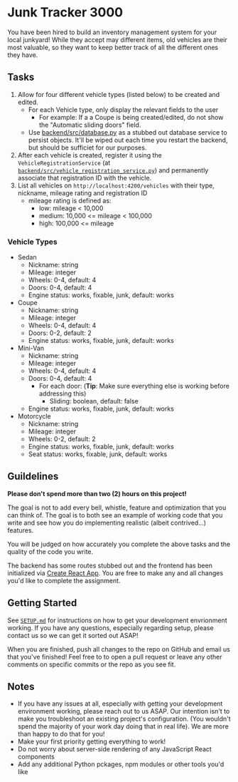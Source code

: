 # Junk Tracker 3000

You have been hired to build an inventory management system for your local junkyard! While they accept may different items, old vehicles are their most valuable, so they want to keep better track of all the different ones they have.

## Tasks

1. Allow for four different vehicle types (listed below) to be created and edited.
    - For each Vehicle type, only display the relevant fields to the user
      - For example: If a a Coupe is being created/edited, do not show the "Automatic sliding doors" field.
    - Use [backend/src/database.py](backend/src/database.py) as a stubbed out database service to persist objects. It'll be wiped out each time you restart the backend, but should be sufficiet for our purposes.
2. After each vehicle is created, register it using the `VehicleRegistrationService` (at [`backend/src/vehicle_registration_service.py`](backend/src/vehicle_registration_service.py)) and permanently associate that registration ID with the vehicle.
3. List all vehicles on `http://localhost:4200/vehicles` with their type, nickname, mileage rating and registration ID
    - mileage rating is defined as:
        - low: mileage < 10,000
        - medium: 10,000 <= mileage < 100,000
        - high: 100,000 <= mileage

### Vehicle Types

- Sedan
    - Nickname: string
    - Mileage: integer
    - Wheels: 0-4, default: 4
    - Doors: 0-4, default: 4
    - Engine status: works, fixable, junk, default: works
- Coupe
    - Nickname: string
    - Mileage: integer
    - Wheels: 0-4, default: 4
    - Doors: 0-2, default: 2
    - Engine status: works, fixable, junk, default: works
- Mini-Van
    - Nickname: string
    - Mileage: integer
    - Wheels: 0-4, default: 4
    - Doors: 0-4, default: 4
      - For each door: (**Tip**: Make sure everything else is working before addressing this)
        - Sliding: boolean, default: false 
    - Engine status: works, fixable, junk, default: works
- Motorcycle
    - Nickname: string
    - Mileage: integer
    - Wheels: 0-2, default: 2
    - Engine status: works, fixable, junk, default: works
    - Seat status: works, fixable, junk, default: works

## Guildelines

**Please don't spend more than two (2) hours on this project!**

The goal is not to add every bell, whistle, feature and optimization that you can think of. The goal is to both see an example of working code that you write and see how you do implementing realistic (albeit contrived...) features. 

You will be judged on how accurately you complete the above tasks and the quality of the code you write. 

The backend has some routes stubbed out and the frontend has been initialized via [Create React App](https://create-react-app.dev/). You are free to make any and all changes you'd like to complete the assignment.

## Getting Started

See [`SETUP.md`](SETUP.md) for instructions on how to get your development envrionment working. If you have any questions, especially regarding setup, please contact us so we can get it sorted out ASAP!

When you are finished, push all changes to the repo on GitHub and email us that you've finished! Feel free to to open a pull request or leave any other comments on specific commits or the repo as you see fit.

## Notes

- If you have any issues at all, especially with getting your development environment working, please reach out to us ASAP. Our intention isn't to make you troubleshoot an existing project's configuration. (You wouldn't spend the majority of your work day doing that in real life). We are more than happy to do that for you!
- Make your first priority getting everything to work! 
- Do not worry about server-side rendering of any JavaScript React components
- Add any additional Python pckages, npm modules or other tools you'd like
